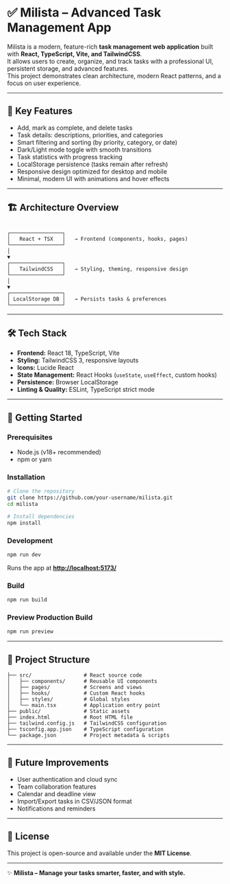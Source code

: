 # ✅ Milista – Advanced Task Management App

Milista is a modern, feature-rich **task management web application** built with **React, TypeScript, Vite, and TailwindCSS**.  
It allows users to create, organize, and track tasks with a professional UI, persistent storage, and advanced features.  
This project demonstrates clean architecture, modern React patterns, and a focus on user experience.

---

## 🌟 Key Features

- Add, mark as complete, and delete tasks  
- Task details: descriptions, priorities, and categories  
- Smart filtering and sorting (by priority, category, or date)  
- Dark/Light mode toggle with smooth transitions  
- Task statistics with progress tracking  
- LocalStorage persistence (tasks remain after refresh)  
- Responsive design optimized for desktop and mobile  
- Minimal, modern UI with animations and hover effects  

---

## 🏗️ Architecture Overview

```

┌─────────────────┐
│   React + TSX   │   → Frontend (components, hooks, pages)
└─────────────────┘
│
▼
┌─────────────────┐
│   TailwindCSS   │   → Styling, theming, responsive design
└─────────────────┘
│
▼
┌─────────────────┐
│ LocalStorage DB │   → Persists tasks & preferences
└─────────────────┘

````

---

## 🛠️ Tech Stack

- **Frontend:** React 18, TypeScript, Vite  
- **Styling:** TailwindCSS 3, responsive layouts  
- **Icons:** Lucide React  
- **State Management:** React Hooks (`useState`, `useEffect`, custom hooks)  
- **Persistence:** Browser LocalStorage  
- **Linting & Quality:** ESLint, TypeScript strict mode  

---

## 🚀 Getting Started

### Prerequisites
- Node.js (v18+ recommended)  
- npm or yarn  

### Installation

```bash
# Clone the repository
git clone https://github.com/your-username/milista.git
cd milista

# Install dependencies
npm install
````

### Development

```bash
npm run dev
```

Runs the app at **[http://localhost:5173/](http://localhost:5173/)**

### Build

```bash
npm run build
```

### Preview Production Build

```bash
npm run preview
```

---

## 📁 Project Structure

```
├── src/                 # React source code
│   ├── components/      # Reusable UI components
│   ├── pages/           # Screens and views
│   ├── hooks/           # Custom React hooks
│   ├── styles/          # Global styles
│   └── main.tsx         # Application entry point
├── public/              # Static assets
├── index.html           # Root HTML file
├── tailwind.config.js   # TailwindCSS configuration
├── tsconfig.app.json    # TypeScript configuration
└── package.json         # Project metadata & scripts
```

---

## 📌 Future Improvements

* User authentication and cloud sync
* Team collaboration features
* Calendar and deadline view
* Import/Export tasks in CSV/JSON format
* Notifications and reminders

---

## 📄 License

This project is open-source and available under the **MIT License**.

---

✨ **Milista – Manage your tasks smarter, faster, and with style.**




